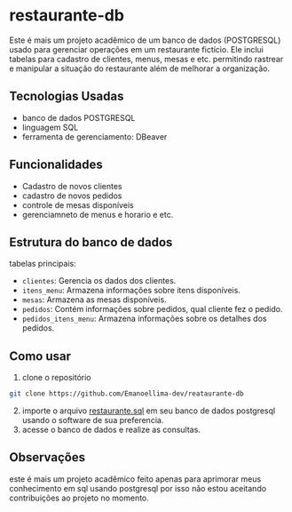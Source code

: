 # restaurante-db

Este é mais um projeto acadêmico de um banco de dados (POSTGRESQL) usado para gerenciar operações em um restaurante fictício. Ele inclui tabelas para cadastro de clientes, menus, mesas e etc. permitindo rastrear e manipular a situação do restaurante além de melhorar a organização.

## Tecnologias Usadas
- banco de dados POSTGRESQL
- linguagem SQL
- ferramenta de gerenciamento: DBeaver

## Funcionalidades
- Cadastro de novos clientes
- cadastro de novos pedidos
- controle de mesas disponíveis
- gerenciamneto de menus e horario e etc.

## Estrutura do banco de dados

tabelas principais:

  - `clientes`: Gerencia os dados dos clientes.
  - `itens_menu`: Armazena informações sobre itens disponíveis.
  - `mesas`: Armazena as mesas disponíveis.
  - `pedidos`: Contém informações sobre pedidos, qual cliente fez o pedido.
  - `pedidos_itens_menu`: Armazena informações sobre os detalhes dos pedidos.

## Como usar
1. clone o repositório
  ```bash
  git clone https://github.com/Emanoellima-dev/reataurante-db
```
2. importe o arquivo [restaurante.sql](https://github.com/Emanoellima-dev/reataurante-db/blob/main/restaurante.sql) em seu banco de dados postgresql usando o software de sua preferencia.
3. acesse o banco de dados e realize as consultas.

## Observações
este é mais um projeto acadêmico feito apenas para aprimorar meus conhecimento em sql usando postgresql por isso não estou aceitando contribuições ao projeto no momento.
